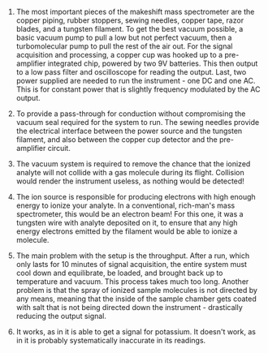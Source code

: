 1. The most important pieces of the makeshift mass spectrometer are the copper piping, rubber stoppers, sewing needles, copper tape, razor blades, and a tungsten filament. To get the best vacuum possible, a basic vacuum pump to pull a low but not perfect vacuum, then a turbomolecular pump to pull the rest of the air out. For the signal acquisition and processing, a copper cup was hooked up to a pre-amplifier integrated chip, powered by two 9V batteries. This then output to a low pass filter and oscilloscope for reading the output. Last, two power supplied are needed to run the instrument - one DC and one AC. This is for constant power that is slightly frequency modulated by the AC output.

2. To provide a pass-through for conduction without compromising the vacuum seal required for the system to run. The sewing needles provide the electrical interface between the power source and the tungsten filament, and also between the copper cup detector and the pre-amplifier circuit.

3. The vacuum system is required to remove the chance that the ionized analyte will not collide with a gas molecule during its flight. Collision would render the instrument useless, as nothing would be detected!

4. The ion source is responsible for producing electrons with high enough energy to ionize your analyte. In a conventional, rich-man's mass spectrometer, this would be an electron beam! For this one, it was a tungsten wire with analyte deposited on it, to ensure that any high energy electrons emitted by the filament would be able to ionize a molecule.

5. The main problem with the setup is the throughput. After a run, which only lasts for 10 minutes of signal acquisition, the entire system must cool down and equilibrate, be loaded, and brought back up to temperature and vacuum. This process takes much too long. Another problem is that the spray of ionized sample molecules is not directed by any means, meaning that the inside of the sample chamber gets coated with salt that is not being directed down the instrument - drastically reducing the output signal. 

6. It works, as in it is able to get a signal for potassium. It doesn't work, as in it is probably systematically inaccurate in its readings. 
